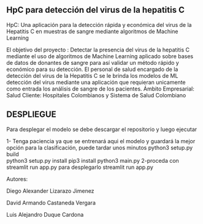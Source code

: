 ## HpC para detección del virus de la hepatitis C

HpC: Una aplicación para la detección rápida y económica del virus de la Hepatitis C en muestras de sangre mediante algoritmos de Machine Learning

El objetivo del proyecto : Detectar la presencia del virus de la hepatitis C mediante el uso de algoritmos de Machine Learning aplicado sobre bases de datos de donantes de sangre para así validar un método rápido y económico para su detección.
El personal de salud encargado de la detección del virus de la Hepatitis C se le brinda los modelos de ML detección del virus mediante una aplicación que requieran unicamente como entrada los análisis de sangre de los pacientes.
Ámbito Empresarial: Salud
Cliente: Hospitales Colombianos y Sistema de Salud Colombiano

## DESPLIEGUE
Para desplegar el modelo se debe descargar el repositorio y luego ejecutar 

1- Tenga paciencia ya que se entrenará aqui el modelo  y guardará la mejor opción para la clasificación, puede tardar unos minutos
  python3 setup.py build  
  python3 setup.py install 
  pip3 install 
  python3 main.py
2-proceda con streamlit run app.py para desplegarlo
 streamlit run app.py


Autores:

Diego Alexander Lizarazo Jimenez

David Armando Castaneda Vergara

Luis Alejandro Duque Cardona
